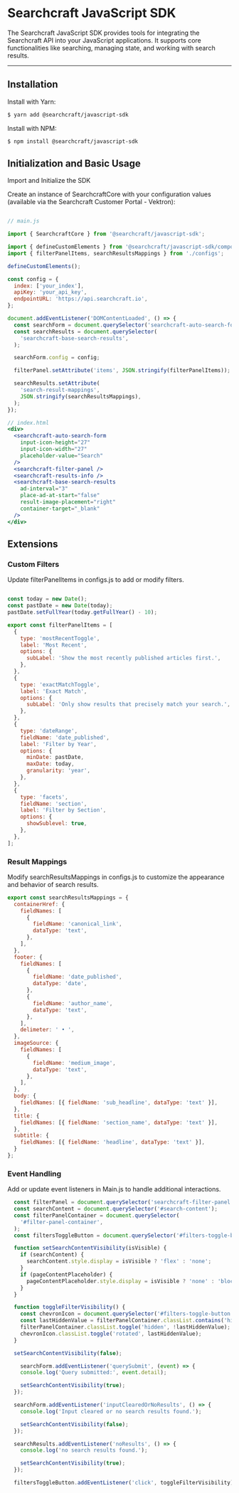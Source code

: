 # Searchcraft JavaScript SDK

The Searchcraft JavaScript SDK provides tools for integrating the Searchcraft API into your JavaScript applications. It supports core functionalities like searching, managing state, and working with search results.

---

## Installation
Install with Yarn:

```bash
$ yarn add @searchcraft/javascript-sdk
```

Install with NPM:

```bash
$ npm install @searchcraft/javascript-sdk
```
## Initialization and Basic Usage

Import and Initialize the SDK

Create an instance of SearchcraftCore with your configuration values (available via the Searchcraft Customer Portal - Vektron):

```jsx

// main.js

import { SearchcraftCore } from '@searchcraft/javascript-sdk';

import { defineCustomElements } from '@searchcraft/javascript-sdk/components';
import { filterPanelItems, searchResultsMappings } from './configs';

defineCustomElements();

const config = {
  index: ['your_index'],
  apiKey: 'your_api_key',
  endpointURL: 'https://api.searchcraft.io',
};

document.addEventListener('DOMContentLoaded', () => {
  const searchForm = document.querySelector('searchcraft-auto-search-form');
  const searchResults = document.querySelector(
    'searchcraft-base-search-results',
  );

  searchForm.config = config;

  filterPanel.setAttribute('items', JSON.stringify(filterPanelItems));

  searchResults.setAttribute(
    'search-result-mappings',
    JSON.stringify(searchResultsMappings),
  );
});

// index.html
<div>
  <searchcraft-auto-search-form
    input-icon-height="27"
    input-icon-width="27"
    placeholder-value="Search"
  />
  <searchcraft-filter-panel />
  <searchcraft-results-info />
  <searchcraft-base-search-results
    ad-interval="3"
    place-ad-at-start="false"
    result-image-placement="right"
    container-target="_blank"
  />
</div>

```
## Extensions

### Custom Filters
Update filterPanelItems in configs.js to add or modify filters.

```jsx

const today = new Date();
const pastDate = new Date(today);
pastDate.setFullYear(today.getFullYear() - 10);

export const filterPanelItems = [
  {
    type: 'mostRecentToggle',
    label: 'Most Recent',
    options: {
      subLabel: 'Show the most recently published articles first.',
    },
  },
  {
    type: 'exactMatchToggle',
    label: 'Exact Match',
    options: {
      subLabel: 'Only show results that precisely match your search.',
    },
  },
  {
    type: 'dateRange',
    fieldName: 'date_published',
    label: 'Filter by Year',
    options: {
      minDate: pastDate,
      maxDate: today,
      granularity: 'year',
    },
  },
  {
    type: 'facets',
    fieldName: 'section',
    label: 'Filter by Section',
    options: {
      showSublevel: true,
    },
  },
];
```

### Result Mappings
Modify searchResultsMappings in configs.js to customize the appearance and behavior of search results.

```jsx
export const searchResultsMappings = {
  containerHref: {
    fieldNames: [
      {
        fieldName: 'canonical_link',
        dataType: 'text',
      },
    ],
  },
  footer: {
    fieldNames: [
      {
        fieldName: 'date_published',
        dataType: 'date',
      },
      {
        fieldName: 'author_name',
        dataType: 'text',
      },
    ],
    delimeter: ' • ',
  },
  imageSource: {
    fieldNames: [
      {
        fieldName: 'medium_image',
        dataType: 'text',
      },
    ],
  },
  body: {
    fieldNames: [{ fieldName: 'sub_headline', dataType: 'text' }],
  },
  title: {
    fieldNames: [{ fieldName: 'section_name', dataType: 'text' }],
  },
  subtitle: {
    fieldNames: [{ fieldName: 'headline', dataType: 'text' }],
  }
};
```

### Event Handling
Add or update event listeners in Main.js to handle additional interactions.

```jsx
  const filterPanel = document.querySelector('searchcraft-filter-panel');
  const searchContent = document.querySelector('#search-content');
  const filterPanelContainer = document.querySelector(
    '#filter-panel-container',
  );
  const filtersToggleButton = document.querySelector('#filters-toggle-button');

  function setSearchContentVisibility(isVisible) {
    if (searchContent) {
      searchContent.style.display = isVisible ? 'flex' : 'none';
    }
    if (pageContentPlaceholder) {
      pageContentPlaceholder.style.display = isVisible ? 'none' : 'block';
    }
  }

  function toggleFilterVisibility() {
    const chevronIcon = document.querySelector('#filters-toggle-button img');
    const lastHiddenValue = filterPanelContainer.classList.contains('hidden');
    filterPanelContainer.classList.toggle('hidden', !lastHiddenValue);
    chevronIcon.classList.toggle('rotated', lastHiddenValue);
  }

  setSearchContentVisibility(false);

    searchForm.addEventListener('querySubmit', (event) => {
    console.log('Query submitted:', event.detail);

    setSearchContentVisibility(true);
  });

  searchForm.addEventListener('inputClearedOrNoResults', () => {
    console.log('Input cleared or no search results found.');

    setSearchContentVisibility(false);
  });

  searchResults.addEventListener('noResults', () => {
    console.log('no search results found.');

    setSearchContentVisibility(true);
  });

  filtersToggleButton.addEventListener('click', toggleFilterVisibility);
  ```